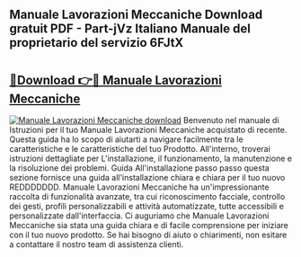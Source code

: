 ## Manuale Lavorazioni Meccaniche Download gratuit PDF - Part-jVz Italiano Manuale del proprietario del servizio 6FJtX

# <h2><a href="http://dfaig48.blite.top/?on=Manuale+Lavorazioni+Meccaniche">🔗Download 👉🔴 Manuale Lavorazioni Meccaniche</a></h2>

[![Manuale Lavorazioni Meccaniche download](https://i.imgur.com/lujVjoI.png)](http://dfaig48.blite.top/?on=Manuale+Lavorazioni+Meccaniche)
Benvenuto nel manuale di Istruzioni per il tuo Manuale Lavorazioni Meccaniche acquistato di recente. Questa guida ha lo scopo di aiutarti a navigare facilmente tra le caratteristiche e le caratteristiche del tuo Prodotto. All'interno, troverai istruzioni dettagliate per L'installazione, il funzionamento, la manutenzione e la risoluzione dei problemi. Guida All'installazione passo passo questa sezione fornisce una guida all'installazione chiara e chiara per il tuo nuovo REDDDDDDD. Manuale Lavorazioni Meccaniche ha un'impressionante raccolta di funzionalità avanzate, tra cui riconoscimento facciale, controllo dei gesti, profili personalizzabili e attività automatizzate, tutte accessibili e personalizzate dall'interfaccia. Ci auguriamo che Manuale Lavorazioni Meccaniche sia stata una guida chiara e di facile comprensione per iniziare con il tuo nuovo prodotto. Se hai bisogno di aiuto o chiarimenti, non esitare a contattare il nostro team di assistenza clienti.
